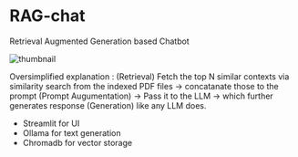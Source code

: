 # RAG-chat
Retrieval Augmented Generation based Chatbot

![thumbnail](https://github.com/user-attachments/assets/892b8df2-ebed-4069-a8ec-a1c0483f838d)

Oversimplified explanation : (Retrieval) Fetch the top N similar contexts via similarity search from the indexed PDF files -> concatanate those to the prompt (Prompt Augumentation) -> Pass it to the LLM -> which further generates response (Generation) like any LLM does.

- Streamlit for UI
- Ollama for text generation
- Chromadb for vector storage

